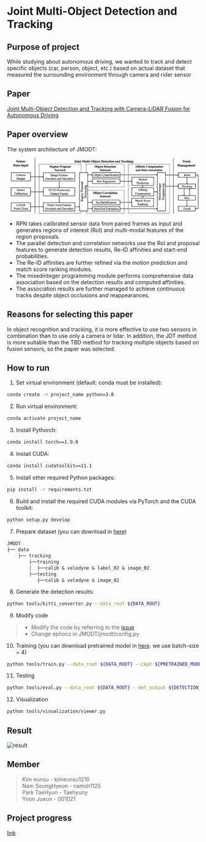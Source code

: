 # Joint Multi-Object Detection and Tracking

## Purpose of project

While studying about autonomous driving, we wanted to track and detect specific objects (car, person, object, etc.) based on actual dataset that measured the surrounding environment through camera and rider sensor

## Paper

[Joint Multi-Object Detection and Tracking with Camera-LiDAR Fusion for Autonomous Driving](https://arxiv.org/abs/2108.04602)

## Paper overview

The system architecture of JMODT:

![img_JMODT](https://github.com/Advanced-Topics-in-Software-Team-4/.github/blob/main/profile/doc/img_JMODT.png)

- RPN takes calibrated sensor data from paired frames as input and generates regions of interest (RoI) and multi-modal features of the region proposals.
- The parallel detection and correlation networks use the RoI and proposal features to generate detection results, Re-ID affinities and start-end probabilities.
- The Re-ID affinities are further refined via the motion prediction and match score ranking modules.
- The mixedinteger programming module performs comprehensive data association based on the detection results and computed affinities.
- The association results are further managed to achieve continuous tracks despite object occlusions and reappearances.

## Reasons for selecting this paper

In object recognition and tracking, it is more effective to use two sensors in combination than to use only a camera or lidar. In addition, the JDT method is more suitable than the TBD method for tracking multiple objects based on fusion sensors, so the paper was selected.

## How to run

1. Set virtual environment (default: conda must be installed):

```bash
conda create -n project_name python=3.8
```

2. Run virtual environment:

```bash
conda activate project_name
```

3. Install Pythorch:

```bash
conda install torch==1.9.0
```

4. Install CUDA:

```bash
conda install cudatoolkit==11.1
```

5. Install other required Python packages:

```bash
pip install -r requirements.txt
```

6. Build and install the required CUDA modules via PyTorch and the CUDA toolkit:

```bash
python setup.py develop
```

7. Prepare dataset (you can download in [here](https://www.cvlibs.net/datasets/kitti/eval_tracking.php))    

```
JMODT
├── data
    ├── tracking
        ├──training
        │  ├──calib & velodyne & label_02 & image_02
        ├──testing
           ├──calib & velodyne & image_02
```

8. Generate the detection results:

```bash
python tools/kitti_converter.py --data_root ${DATA_ROOT}
```

9. Modify code
> - Modify the code by referring to the [issue](https://github.com/Kemo-Huang/JMODT/issues)
> - Change ephocs in JMODT/jmodt/config.py

10. Training (you can download pretrained model in [here](https://drive.google.com/file/d/1HtQnGiMuhku1rs0hCn95F0UQ40wzmmE0/view). we use batch-size = 4)    

```bash
python tools/train.py --data_root ${DATA_ROOT} --ckpt ${PRETRAINED_MODEL} --batch_size ${BATCH_SIZE} --output_dir ${OUTPUT}
```

11. Testing

```bash
python tools/eval.py --data_root ${DATA_ROOT} --det_output ${DETECTION_OUTPUT} --ckpt ${CKPT}
```

12. Visualization

```bash
python tools/visualization/viewer.py
```

## Result
![result](https://github.com/Advanced-Topics-in-Software-Team-4/.github/blob/main/profile/doc/final.gif)

## Member

> Kim eunsu - kimeunsu1210  
Nam SeungHyeon - namsh1125  
Park TaeHyun - Taehyuny  
Yoon Jueun - 001021

## Project progress

[link](https://www.notion.so/0d3057e468ac43ba8eab58767a4d34fb)
